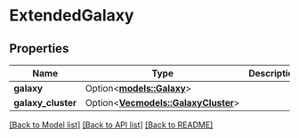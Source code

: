 # ExtendedGalaxy

## Properties

Name | Type | Description | Notes
------------ | ------------- | ------------- | -------------
**galaxy** | Option<[**models::Galaxy**](Galaxy.md)> |  | [optional]
**galaxy_cluster** | Option<[**Vec<models::GalaxyCluster>**](GalaxyCluster.md)> |  | [optional]

[[Back to Model list]](../README.md#documentation-for-models) [[Back to API list]](../README.md#documentation-for-api-endpoints) [[Back to README]](../README.md)


